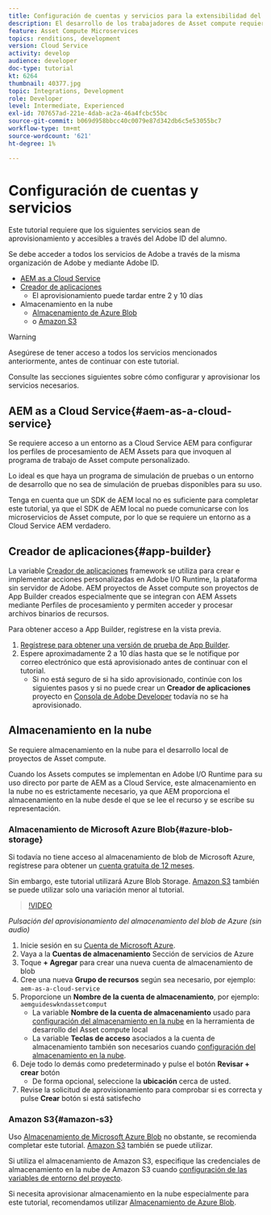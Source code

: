 ```yaml
---
title: Configuración de cuentas y servicios para la extensibilidad del Asset compute
description: El desarrollo de los trabajadores de Asset compute requiere acceso a cuentas y servicios, incluidos AEM as a Cloud Service, App Builder y almacenamiento en la nube, que proporciona Microsoft o Amazon.
feature: Asset Compute Microservices
topics: renditions, development
version: Cloud Service
activity: develop
audience: developer
doc-type: tutorial
kt: 6264
thumbnail: 40377.jpg
topic: Integrations, Development
role: Developer
level: Intermediate, Experienced
exl-id: 707657ad-221e-4dab-ac2a-46a4fcbc55bc
source-git-commit: b069d958bbcc40c0079e87d342db6c5e53055bc7
workflow-type: tm+mt
source-wordcount: '621'
ht-degree: 1%

---
```


# Configuración de cuentas y servicios

Este tutorial requiere que los siguientes servicios sean de aprovisionamiento y accesibles a través del Adobe ID del alumno.

Se debe acceder a todos los servicios de Adobe a través de la misma organización de Adobe y mediante Adobe ID.

+ [AEM as a Cloud Service](#aem-as-a-cloud-service)
+ [Creador de aplicaciones](#app-builder)
   + El aprovisionamiento puede tardar entre 2 y 10 días
+ Almacenamiento en la nube
   + [Almacenamiento de Azure Blob](https://azure.microsoft.com/en-us/services/storage/blobs/)
   + o [Amazon S3](https://aws.amazon.com/s3/?did=ft_card&amp;trk=ft_card)

>[!WARNING]
>
>Asegúrese de tener acceso a todos los servicios mencionados anteriormente, antes de continuar con este tutorial.
> 
> Consulte las secciones siguientes sobre cómo configurar y aprovisionar los servicios necesarios.

## AEM as a Cloud Service{#aem-as-a-cloud-service}

Se requiere acceso a un entorno as a Cloud Service AEM para configurar los perfiles de procesamiento de AEM Assets para que invoquen al programa de trabajo de Asset compute personalizado.

Lo ideal es que haya un programa de simulación de pruebas o un entorno de desarrollo que no sea de simulación de pruebas disponibles para su uso.

Tenga en cuenta que un SDK de AEM local no es suficiente para completar este tutorial, ya que el SDK de AEM local no puede comunicarse con los microservicios de Asset compute, por lo que se requiere un entorno as a Cloud Service AEM verdadero.

## Creador de aplicaciones{#app-builder}

La variable [Creador de aplicaciones](https://developer.adobe.com/app-builder/) framework se utiliza para crear e implementar acciones personalizadas en Adobe I/O Runtime, la plataforma sin servidor de Adobe. AEM proyectos de Asset compute son proyectos de App Builder creados especialmente que se integran con AEM Assets mediante Perfiles de procesamiento y permiten acceder y procesar archivos binarios de recursos.

Para obtener acceso a App Builder, regístrese en la vista previa.

1. [Regístrese para obtener una versión de prueba de App Builder](https://developer.adobe.com/app-builder/trial/).
1. Espere aproximadamente 2 a 10 días hasta que se le notifique por correo electrónico que está aprovisionado antes de continuar con el tutorial.
   + Si no está seguro de si ha sido aprovisionado, continúe con los siguientes pasos y si no puede crear un __Creador de aplicaciones__ proyecto en [Consola de Adobe Developer](https://developer.adobe.com/console/) todavía no se ha aprovisionado.

## Almacenamiento en la nube

Se requiere almacenamiento en la nube para el desarrollo local de proyectos de Asset compute.

Cuando los Assets computes se implementan en Adobe I/O Runtime para su uso directo por parte de AEM as a Cloud Service, este almacenamiento en la nube no es estrictamente necesario, ya que AEM proporciona el almacenamiento en la nube desde el que se lee el recurso y se escribe su representación.

### Almacenamiento de Microsoft Azure Blob{#azure-blob-storage}

Si todavía no tiene acceso al almacenamiento de blob de Microsoft Azure, regístrese para obtener un [cuenta gratuita de 12 meses](https://azure.microsoft.com/en-us/free/).

Sin embargo, este tutorial utilizará Azure Blob Storage. [Amazon S3](#amazon-s3) también se puede utilizar solo una variación menor al tutorial.

>[!VIDEO](https://video.tv.adobe.com/v/40377/?quality=12&learn=on)

_Pulsación del aprovisionamiento del almacenamiento del blob de Azure (sin audio)_

1. Inicie sesión en su [Cuenta de Microsoft Azure](https://azure.microsoft.com/en-us/account/).
1. Vaya a la __Cuentas de almacenamiento__ Sección de servicios de Azure
1. Toque __+ Agregar__ para crear una nueva cuenta de almacenamiento de blob
1. Cree una nueva __Grupo de recursos__ según sea necesario, por ejemplo: `aem-as-a-cloud-service`
1. Proporcione un __Nombre de la cuenta de almacenamiento__, por ejemplo: `aemguideswkndassetcomput`
   + La variable __Nombre de la cuenta de almacenamiento__  usado para [configuración del almacenamiento en la nube](../develop/environment-variables.md) en la herramienta de desarrollo del Asset compute local
   + La variable __Teclas de acceso__ asociados a la cuenta de almacenamiento también son necesarios cuando [configuración del almacenamiento en la nube](../develop/environment-variables.md).
1. Deje todo lo demás como predeterminado y pulse el botón __Revisar + crear__ botón
   + De forma opcional, seleccione la __ubicación__ cerca de usted.
1. Revise la solicitud de aprovisionamiento para comprobar si es correcta y pulse __Crear__ botón si está satisfecho

### Amazon S3{#amazon-s3}

Uso [Almacenamiento de Microsoft Azure Blob](#azure-blob-storage) no obstante, se recomienda completar este tutorial. [Amazon S3](https://aws.amazon.com/s3/?did=ft_card&amp;trk=ft_card) también se puede utilizar.

Si utiliza el almacenamiento de Amazon S3, especifique las credenciales de almacenamiento en la nube de Amazon S3 cuando [configuración de las variables de entorno del proyecto](../develop/environment-variables.md#amazon-s3).

Si necesita aprovisionar almacenamiento en la nube especialmente para este tutorial, recomendamos utilizar [Almacenamiento de Azure Blob](#azure-blob-storage).
